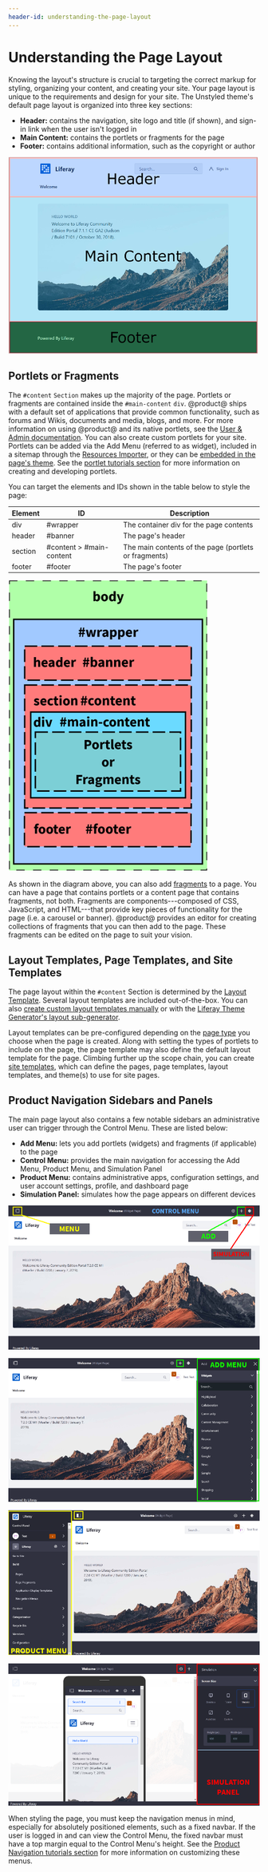 ```yaml
---
header-id: understanding-the-page-layout
---
```


# Understanding the Page Layout

Knowing the layout's structure is crucial to targeting the correct markup for
styling, organizing your content, and creating your site. Your page layout is
unique to the requirements and design for your site. The Unstyled theme's
default page layout is organized into three key sections:

- **Header:** contains the navigation, site logo and title (if shown), and 
  sign-in link when the user isn't logged in
- **Main Content:** contains the portlets or fragments for the page
- **Footer:** contains additional information, such as the copyright or 
  author

![Figure 1: The page layout is broken into three key sections.](../../images/portal-layout-sections.png)

## Portlets or Fragments

The `#content` `Section` makes up the majority of the page. Portlets or 
fragments are contained inside the `#main-content` `div`. @product@ ships with
a default set of applications that provide common functionality, such as forums
and Wikis, documents and media, blogs, and more. For more information on using
@product@ and its native portlets, see the 
[User & Admin documentation](/discover/portal). 
You can also create custom portlets for your site. Portlets can be added via the
Add Menu (referred to as widget), included in a sitemap through the 
[Resources Importer](/docs/7-1/tutorials/-/knowledge_base/t/importing-resources-with-a-theme),
or they can be 
[embedded in the page's theme](/docs/7-1/tutorials/-/knowledge_base/t/embedding-portlets-in-themes).
See the 
[portlet tutorials section](/docs/7-1/tutorials/-/knowledge_base/t/portlets) for more information
on creating and developing portlets. 

You can target the elements and IDs shown in the table below to style the page:

| Element | ID | Description |
| --- | --- | --- |
| div | #wrapper | The container div for the page contents | 
| header | #banner | The page's header |
| section | #content > #main-content | The main contents of the page (portlets or fragments) |
| footer | #footer | The page's footer |

![Figure 2: Each section of the page has elements and IDs that you can target for styling.](../../images/portal-layout-elements.png)

As shown in the diagram above, you can also add 
[fragments](/docs/7-1/user/-/knowledge_base/u/creating-fragments) 
to a page. You can have a page that contains portlets or a content page that
contains fragments, not both. Fragments are components---composed of CSS,
JavaScript, and HTML---that provide key pieces of functionality for the page
(i.e. a carousel or banner). @product@ provides an editor for creating
collections of fragments that you can then add to the page. These fragments can
be edited on the page to suit your vision. 

## Layout Templates, Page Templates, and Site Templates

The page layout within the `#content` Section is determined by the 
[Layout Template](/docs/7-1/tutorials/-/knowledge_base/t/layout-templates-intro). 
Several layout templates are included out-of-the-box. You can also 
[create custom layout templates manually](/docs/7-1/tutorials/-/knowledge_base/t/creating-layout-templates-manually) 
or with the 
[Liferay Theme Generator's layout sub-generator](/docs/7-1/tutorials/-/knowledge_base/t/creating-layout-templates-with-the-themes-generator).

Layout templates can be pre-configured depending on the 
[page type](/docs/7-1/user/-/knowledge_base/u/page-types-and-templates) 
you choose when the page is created. Along with setting the types of portlets to 
include on the page, the page template may also define the default layout 
template for the page. Climbing further up the scope chain, you can create 
[site templates](/docs/7-1/user/-/knowledge_base/u/building-sites-from-templates), 
which can define the pages, page templates, layout templates, and theme(s) to 
use for site pages.

## Product Navigation Sidebars and Panels

The main page layout also contains a few notable sidebars an administrative user
can trigger through the Control Menu. These are listed below:

- **Add Menu:** lets you add portlets (widgets) and fragments (if applicable) to 
  the page
- **Control Menu:** provides the main navigation for accessing the Add Menu, 
  Product Menu, and Simulation Panel
- **Product Menu:** contains administrative apps, configuration settings, and 
  user account settings, profile, and dashboard page
- **Simulation Panel:** simulates how the page appears on different devices

![Figure 3: Remember to account for the product navigation sidebars and panels when styling your site.](../../images/portal-layout-nav-control-menu.png)

![Figure 4: The Add Menu pushes the main contents to the left.](../../images/portal-layout-nav-add-menu.png)

![Figure 5: The Product Menu pushes the main contents to the right.](../../images/portal-layout-nav-product-menu.png)

![Figure 6: The Simulation Panel pushes the main contents to the left.](../../images/portal-layout-nav-simulation-panel.png)

When styling the page, you must keep the navigation menus in mind, especially 
for absolutely positioned elements, such as a fixed navbar. If the user is
logged in and can view the Control Menu, the fixed navbar must have a top margin
equal to the Control Menu's height. See the 
[Product Navigation tutorials section](/docs/7-1/tutorials/-/knowledge_base/t/product-navigation) 
for more information on customizing these menus.
